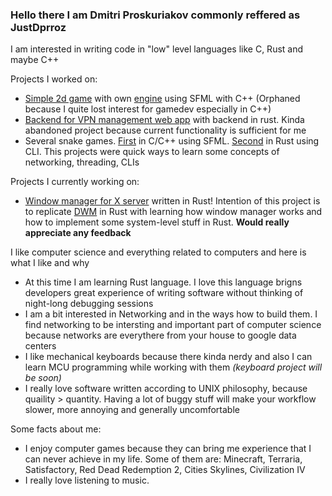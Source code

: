 ### Hello there I am Dmitri Proskuriakov commonly reffered as JustDprroz

I am interested in writing code in "low" level languages like C, Rust and maybe C++

Projects I worked on:
* [Simple 2d game](https://github.com/justdprroz/TwilightEscapers) with own [engine](https://github.com/justdprroz/sequoia-engine) using SFML with C++ (Orphaned because I quite lost interest for gamedev especially in C++)
* [Backend for VPN management web app](https://github.com/silaeder/silaeder-vpn) with backend in rust. Kinda abandoned project because current functionality is sufficient for me
* Several snake games. [First](https://github.com/justdprroz/AwesomeSnake) in C/C++ using SFML. [Second](https://github.com/justdprroz/rusty-snake) in Rust using CLI. This projects were quick ways to learn some concepts of networking, threading, CLIs

Projects I currently working on:
* [Window manager for X server](https://github.com/justdprroz/rtde) written in Rust! Intention of this project is to replicate [DWM](https://dwm.suckless.org) in Rust with learning how window manager works and how to implement some system-level stuff in Rust. **Would really appreciate any feedback**

I like computer science and everything related to computers and here is what I like and why
* At this time I am learning Rust language. I love this language brigns developers great experience of writing software without thinking of night-long debugging sessions
* I am a bit interested in Networking and in the ways how to build them. I find networking to be intersting and important part of computer science because networks are everythere from your house to google data centers
* I like mechanical keyboards because there kinda nerdy and also I can learn MCU programming while working with them _(keyboard project will be soon)_
* I really love software written according to UNIX philosophy, because quaility > quantity. Having a lot of buggy stuff will make your workflow slower, more annoying and generally uncomfortable

Some facts about me:
* I enjoy computer games because they can bring me experience that I can never achieve in my life. Some of them are: Minecraft, Terraria, Satisfactory, Red Dead Redemption 2, Cities Skylines, Civilization IV
* I really love listening to music.

<!--
### My stats
[![stats](https://github-readme-stats.vercel.app/api?username=justdprroz&theme=calm&show_icons=true&count_private=true&hide=stars,contribs)](https://github.com/anuraghazra/github-readme-stats)


### My most used languages

[![languages](https://github-readme-stats.vercel.app/api/top-langs/?username=justdprroz&hide=javascript,html,css&langs_count=3&layout=compact&theme=calm&exclude_repo=silaeder-interactive-panel)](https://github.com/anuraghazra/github-readme-stats)-->
